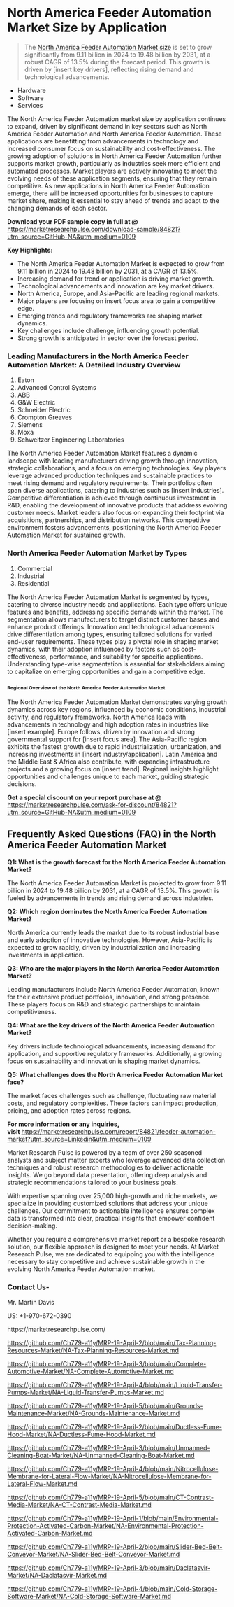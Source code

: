 <h1>North America Feeder Automation Market&nbsp;Size by Application</h1><blockquote><p>The <a href="https://marketresearchpulse.com/download-sample/84821?utm_source=GitHub-NA&amp;utm_medium=0109">North America Feeder Automation Market size</a> is set to grow significantly from 9.11 billion in 2024 to 19.48 billion by 2031, at a robust CAGR of 13.5% during the forecast period. This growth is driven by [insert key drivers], reflecting rising demand and technological advancements.</p></blockquote><ul><li>Hardware<li> Software<li> Services</li></ul><p>The North America Feeder Automation market size by application continues to expand, driven by significant demand in key sectors such as North America Feeder Automation and North America Feeder Automation. These applications are benefitting from advancements in technology and increased consumer focus on sustainability and cost-effectiveness. The growing adoption of solutions in North America Feeder Automation further supports market growth, particularly as industries seek more efficient and automated processes. Market players are actively innovating to meet the evolving needs of these application segments, ensuring that they remain competitive. As new applications in North America Feeder Automation emerge, there will be increased opportunities for businesses to capture market share, making it essential to stay ahead of trends and adapt to the changing demands of each sector.</p><p><strong>Download your PDF sample copy in full at @ </strong><a href="https://marketresearchpulse.com/download-sample/84821?utm_source=GitHub-NA&amp;utm_medium=0109">https://marketresearchpulse.com/download-sample/84821?utm_source=GitHub-NA&amp;utm_medium=0109</a></p><p><strong>Key Highlights: </strong></p><ul><li>The North America Feeder Automation Market is expected to grow from 9.11 billion in 2024 to 19.48 billion by 2031, at a CAGR of 13.5%.</li><li>Increasing demand for trend or application is driving market growth.</li><li>Technological advancements and innovation are key market drivers.</li><li>North America, Europe, and Asia-Pacific are leading regional markets.</li><li>Major players are focusing on insert focus area to gain a competitive edge.</li><li>Emerging trends and regulatory frameworks are shaping market dynamics.</li><li>Key challenges include challenge, influencing growth potential.</li><li>Strong growth is anticipated in sector over the forecast period.</li></ul><h3>Leading Manufacturers in the North America Feeder Automation Market: A Detailed Industry Overview</h3><ol><li>Eaton</li><li>Advanced Control Systems</li><li>ABB</li><li>G&W Electric</li><li>Schneider Electric</li><li>Crompton Greaves</li><li>Siemens</li><li>Moxa</li><li>Schweitzer Engineering Laboratories</li></ol><div class="flex max-w-full flex-col flex-grow"><div class="min-h-8 text-message flex w-full flex-col items-end gap-2 whitespace-normal break-words [.text-message+&amp;]:mt-5" dir="auto" data-message-author-role="assistant" data-message-id="fd8432e4-4910-450d-b182-61b7bfb0a01f" data-message-model-slug="gpt-4o"><div class="flex w-full flex-col gap-1 empty:hidden first:pt-[3px]"><div class="markdown prose w-full break-words dark:prose-invert light"><p>The North America Feeder Automation Market features a dynamic landscape with leading manufacturers driving growth through innovation, strategic collaborations, and a focus on emerging technologies. Key players leverage advanced production techniques and sustainable practices to meet rising demand and regulatory requirements. Their portfolios often span diverse applications, catering to industries such as [insert industries]. Competitive differentiation is achieved through continuous investment in R&amp;D, enabling the development of innovative products that address evolving customer needs. Market leaders also focus on expanding their footprint via acquisitions, partnerships, and distribution networks. This competitive environment fosters advancements, positioning the North America Feeder Automation Market for sustained growth.</p></div></div></div></div><h3>North America Feeder Automation Market by Types</h3><ol><li>Commercial<li> Industrial<li> Residential</li></ol><div class="flex max-w-full flex-col flex-grow"><div class="min-h-8 text-message flex w-full flex-col items-end gap-2 whitespace-normal break-words [.text-message+&amp;]:mt-5" dir="auto" data-message-author-role="assistant" data-message-id="084470be-0bb7-4664-bddf-5156b4f41249" data-message-model-slug="gpt-4o-mini"><div class="flex w-full flex-col gap-1 empty:hidden first:pt-[3px]"><div class="markdown prose w-full break-words dark:prose-invert light"><p>The North America Feeder Automation Market is segmented by types, catering to diverse industry needs and applications. Each type offers unique features and benefits, addressing specific demands within the market. The segmentation allows manufacturers to target distinct customer bases and enhance product offerings. Innovation and technological advancements drive differentiation among types, ensuring tailored solutions for varied end-user requirements. These types play a pivotal role in shaping market dynamics, with their adoption influenced by factors such as cost-effectiveness, performance, and suitability for specific applications. Understanding type-wise segmentation is essential for stakeholders aiming to capitalize on emerging opportunities and gain a competitive edge.</p></div></div></div></div><h3><span style="font-size: 11px;">Regional Overview of the North America Feeder Automation Market</span></h3><div class="flex max-w-full flex-col flex-grow"><div class="min-h-8 text-message flex w-full flex-col items-end gap-2 whitespace-normal break-words [.text-message+&amp;]:mt-5" dir="auto" data-message-author-role="assistant" data-message-id="e9038762-ce64-4e30-91c9-9bd413514231" data-message-model-slug="gpt-4o-mini"><div class="flex w-full flex-col gap-1 empty:hidden first:pt-[3px]"><div class="markdown prose w-full break-words dark:prose-invert light"><p>The North America Feeder Automation Market demonstrates varying growth dynamics across key regions, influenced by economic conditions, industrial activity, and regulatory frameworks. North America leads with advancements in technology and high adoption rates in industries like [insert example]. Europe follows, driven by innovation and strong governmental support for [insert focus area]. The Asia-Pacific region exhibits the fastest growth due to rapid industrialization, urbanization, and increasing investments in [insert industry/application]. Latin America and the Middle East &amp; Africa also contribute, with expanding infrastructure projects and a growing focus on [insert trend]. Regional insights highlight opportunities and challenges unique to each market, guiding strategic decisions.</p></div></div></div></div><p><strong>Get a special discount on your report purchase at @ </strong><a href="https://marketresearchpulse.com/ask-for-discount/84821?utm_source=GitHub-NA&amp;utm_medium=0109">https://marketresearchpulse.com/ask-for-discount/84821?utm_source=GitHub-NA&amp;utm_medium=0109</a></p><h2>Frequently Asked Questions (FAQ) in the North America Feeder Automation Market</h2><p><strong>Q1: What is the growth forecast for the North America Feeder Automation Market?</strong></p><p>The North America Feeder Automation Market is projected to grow from 9.11 billion in 2024 to 19.48 billion by 2031, at a CAGR of 13.5%. This growth is fueled by advancements in trends and rising demand across industries.</p><p><strong>Q2: Which region dominates the North America Feeder Automation Market?</strong></p><p>North America currently leads the market due to its robust industrial base and early adoption of innovative technologies. However, Asia-Pacific is expected to grow rapidly, driven by industrialization and increasing investments in application.</p><p><strong>Q3: Who are the major players in the North America Feeder Automation Market?</strong></p><p>Leading manufacturers include North America Feeder Automation, known for their extensive product portfolios, innovation, and strong presence. These players focus on R&amp;D and strategic partnerships to maintain competitiveness.</p><p><strong>Q4: What are the key drivers of the North America Feeder Automation Market?</strong></p><p>Key drivers include technological advancements, increasing demand for application, and supportive regulatory frameworks. Additionally, a growing focus on sustainability and innovation is shaping market dynamics.</p><p><strong>Q5: What challenges does the North America Feeder Automation Market face?</strong></p><p>The market faces challenges such as challenge, fluctuating raw material costs, and regulatory complexities. These factors can impact production, pricing, and adoption rates across regions.</p><p><strong>For more information or any inquiries, visit&nbsp;</strong><a href="https://marketresearchpulse.com/report/84821/feeder-automation-market?utm_source=Linkedin&utm_medium=0109">https://marketresearchpulse.com/report/84821/feeder-automation-market?utm_source=Linkedin&utm_medium=0109</a></p><p>Market Research Pulse is powered by a team of over 250 seasoned analysts and subject matter experts who leverage advanced data collection techniques and robust research methodologies to deliver actionable insights. We go beyond data presentation, offering deep analysis and strategic recommendations tailored to your business goals.</p><p>With expertise spanning over 25,000 high-growth and niche markets, we specialize in providing customized solutions that address your unique challenges. Our commitment to actionable intelligence ensures complex data is transformed into clear, practical insights that empower confident decision-making.</p><p>Whether you require a comprehensive market report or a bespoke research solution, our flexible approach is designed to meet your needs. At Market Research Pulse, we are dedicated to equipping you with the intelligence necessary to stay competitive and achieve sustainable growth in the evolving North America Feeder Automation market.</p><h3><strong>Contact Us-</strong></h3><p>Mr. Martin Davis</p><p>US: +1-970-672-0390</p><p>https://marketresearchpulse.com/</p><p><a href="https://github.com/Ch779-a11y/MRP-19-April-2/blob/main/Tax-Planning-Resources-Market/NA-Tax-Planning-Resources-Market.md">https://github.com/Ch779-a11y/MRP-19-April-2/blob/main/Tax-Planning-Resources-Market/NA-Tax-Planning-Resources-Market.md</a></p><p><a href="https://github.com/Ch779-a11y/MRP-19-April-3/blob/main/Complete-Automotive-Market/NA-Complete-Automotive-Market.md">https://github.com/Ch779-a11y/MRP-19-April-3/blob/main/Complete-Automotive-Market/NA-Complete-Automotive-Market.md</a></p><p><a href="https://github.com/Ch779-a11y/MRP-19-April-4/blob/main/Liquid-Transfer-Pumps-Market/NA-Liquid-Transfer-Pumps-Market.md">https://github.com/Ch779-a11y/MRP-19-April-4/blob/main/Liquid-Transfer-Pumps-Market/NA-Liquid-Transfer-Pumps-Market.md</a></p><p><a href="https://github.com/Ch779-a11y/MRP-19-April-5/blob/main/Grounds-Maintenance-Market/NA-Grounds-Maintenance-Market.md">https://github.com/Ch779-a11y/MRP-19-April-5/blob/main/Grounds-Maintenance-Market/NA-Grounds-Maintenance-Market.md</a></p><p><a href="https://github.com/Ch779-a11y/MRP-19-April-2/blob/main/Ductless-Fume-Hood-Market/NA-Ductless-Fume-Hood-Market.md">https://github.com/Ch779-a11y/MRP-19-April-2/blob/main/Ductless-Fume-Hood-Market/NA-Ductless-Fume-Hood-Market.md</a></p><p><a href="https://github.com/Ch779-a11y/MRP-19-April-3/blob/main/Unmanned-Cleaning-Boat-Market/NA-Unmanned-Cleaning-Boat-Market.md">https://github.com/Ch779-a11y/MRP-19-April-3/blob/main/Unmanned-Cleaning-Boat-Market/NA-Unmanned-Cleaning-Boat-Market.md</a></p><p><a href="https://github.com/Ch779-a11y/MRP-19-April-4/blob/main/Nitrocellulose-Membrane-for-Lateral-Flow-Market/NA-Nitrocellulose-Membrane-for-Lateral-Flow-Market.md">https://github.com/Ch779-a11y/MRP-19-April-4/blob/main/Nitrocellulose-Membrane-for-Lateral-Flow-Market/NA-Nitrocellulose-Membrane-for-Lateral-Flow-Market.md</a></p><p><a href="https://github.com/Ch779-a11y/MRP-19-April-5/blob/main/CT-Contrast-Media-Market/NA-CT-Contrast-Media-Market.md">https://github.com/Ch779-a11y/MRP-19-April-5/blob/main/CT-Contrast-Media-Market/NA-CT-Contrast-Media-Market.md</a></p><p><a href="https://github.com/Ch779-a11y/MRP-19-April-1/blob/main/Environmental-Protection-Activated-Carbon-Market/NA-Environmental-Protection-Activated-Carbon-Market.md">https://github.com/Ch779-a11y/MRP-19-April-1/blob/main/Environmental-Protection-Activated-Carbon-Market/NA-Environmental-Protection-Activated-Carbon-Market.md</a></p><p><a href="https://github.com/Ch779-a11y/MRP-19-April-2/blob/main/Slider-Bed-Belt-Conveyor-Market/NA-Slider-Bed-Belt-Conveyor-Market.md">https://github.com/Ch779-a11y/MRP-19-April-2/blob/main/Slider-Bed-Belt-Conveyor-Market/NA-Slider-Bed-Belt-Conveyor-Market.md</a></p><p><a href="https://github.com/Ch779-a11y/MRP-19-April-3/blob/main/Daclatasvir-Market/NA-Daclatasvir-Market.md">https://github.com/Ch779-a11y/MRP-19-April-3/blob/main/Daclatasvir-Market/NA-Daclatasvir-Market.md</a></p><p><a href="https://github.com/Ch779-a11y/MRP-19-April-4/blob/main/Cold-Storage-Software-Market/NA-Cold-Storage-Software-Market.md">https://github.com/Ch779-a11y/MRP-19-April-4/blob/main/Cold-Storage-Software-Market/NA-Cold-Storage-Software-Market.md</a></p>
